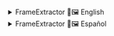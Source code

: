 
<details>
  <summary>FrameExtractor 🎥🖼️  English</summary>

  # FrameExtractor 🎥🖼️

Extract frames from videos easily with Python and OpenCV.

## 📌 Description

FrameExtractor is a simple tool to extract frames from a video and save them as images in a specific folder.
Ideal for video analysis, machine learning, and image processing.

## 📁 Project Structure

```sh
FrameExtractor/
├── data/                           
│   ├── ejemplo_video.mp4           
├── frames/                        
│   ├── frame_0000.png              
│   ├── frame_0001.png
│   ├── ...
├── src/                            
│   ├── frame_extractor.py          
│   ├── main.py                     
│   ├── utils.py                    
│   ├── test_frame_extractor.py     
├── requirements.txt                 
├── .gitignore                      
├── README.md                       
```


# 🚀 Installation and Usage

## 📌 1. Clone the repository

```sh
git clone [https://github.com/tu_usuario/FrameExtractor.git](https://github.com/camilotenorio1234/FrameExtractor-/tree/main)
cd FrameExtractor
```

## 📌 2. Install dependencies

Make sure you have Python 3 installed. Then, run:

```sh
pip install -r requirements.txt
```

## 📌 3. Run the extractor

Run main.py to extract frames from a video:

```sh
python src/main.py
```

The extracted frames will be saved in the frames/ folder.

## ⚙️ Usage in code

You can use the FrameExtractor class in your own Python scripts:

```sh
from src.frame_extractor import FrameExtractor

# Ruta del video
video_path = "data/ejemplo_video.mp4"

# Inicializar extractor
extractor = FrameExtractor(video_path)

# Extraer frames
extractor.extract_frames()

# Obtener número total de frames
total_frames = extractor.get_total_frames()
print(f"Total de frames: {total_frames}")
```

## ✅ Unit Tests

This project uses pytest for automated testing.
To run the tests, use:

```sh
pytest src/
```

If you want more details:

```sh
pytest -v
```

## 📊 Test Results

The tests were run on Python 3.9 with pytest 8.3.4.
Here are the results:

```sh
======================================================================== test session starts =========================================================================
platform win32 -- Python 3.9.19, pytest-8.3.4, pluggy-1.5.0 -- C:\Users\JuanC\anaconda3\envs\env_tesis_3_9\python.exe
cachedir: .pytest_cache
rootdir: C:\Users\JuanC\OneDrive\Escritorio\codigos python\codigo en desarrollo\FrameExtractor
plugins: anyio-4.3.0, dash-2.16.1
collected 6 items

src/test_frame_extractor.py::test_initialization PASSED                                                                                                         [ 16%]
src/test_frame_extractor.py::test_extract_frames PASSED                                                                                                         [ 33%]
src/test_frame_extractor.py::test_get_total_frames PASSED                                                                                                       [ 50%]
src/test_frame_extractor.py::test_invalid_video PASSED                                                                                                          [ 66%]
src/test_frame_extractor.py::test_frame_saving PASSED                                                                                                           [ 83%]
src/test_frame_extractor.py::test_cleanup PASSED                                                                                                                [100%]

========================================================================= 6 passed in 0.68s ========================================================================== 
```

</details>

<details>
  <summary>FrameExtractor 🎥🖼️  Español</summary>

# FrameExtractor 🎥🖼️

Extrae frames de videos fácilmente con Python y OpenCV.

## 📌 Descripción

FrameExtractor es una herramienta sencilla para extraer frames de un video y guardarlos como imágenes en una carpeta específica.
Ideal para análisis de video, aprendizaje automático y procesamiento de imágenes.

## 📁 Estructura del Proyecto

```sh
FrameExtractor/
├── data/                           
│   ├── ejemplo_video.mp4           
├── frames/                        
│   ├── frame_0000.png              
│   ├── frame_0001.png
│   ├── ...
├── src/                            
│   ├── frame_extractor.py          
│   ├── main.py                     
│   ├── utils.py                    
│   ├── test_frame_extractor.py     
├── requirements.txt                 
├── .gitignore                      
├── README.md                       
```


# 🚀 Instalación y Uso

## 📌 1. Clonar el repositorio

```sh
git clone [https://github.com/tu_usuario/FrameExtractor.git](https://github.com/camilotenorio1234/FrameExtractor-/tree/main)
cd FrameExtractor
```

## 📌 2. Instalar dependencias

Asegúrate de tener Python 3 instalado. Luego, ejecuta:

```sh
pip install -r requirements.txt
```

## 📌 3. Ejecutar el extractor

Ejecuta main.py para extraer los frames de un video:

```sh
python src/main.py
```

Los frames extraídos se guardarán en la carpeta frames/.

## ⚙️ Uso en código

Puedes usar la clase FrameExtractor en tus propios scripts de Python:

```sh
from src.frame_extractor import FrameExtractor

# Ruta del video
video_path = "data/ejemplo_video.mp4"

# Inicializar extractor
extractor = FrameExtractor(video_path)

# Extraer frames
extractor.extract_frames()

# Obtener número total de frames
total_frames = extractor.get_total_frames()
print(f"Total de frames: {total_frames}")
```

## ✅ Pruebas Unitarias

Este proyecto usa pytest para pruebas automatizadas.
Para ejecutar las pruebas, usa:

```sh
pytest src/
```

Si quieres ver más detalles:

```sh
pytest -v
```

## 📊 Resultados de las pruebas

Las pruebas se ejecutaron en Python 3.9 con pytest 8.3.4.
Aquí están los resultados:

```sh
======================================================================== test session starts =========================================================================
platform win32 -- Python 3.9.19, pytest-8.3.4, pluggy-1.5.0 -- C:\Users\JuanC\anaconda3\envs\env_tesis_3_9\python.exe
cachedir: .pytest_cache
rootdir: C:\Users\JuanC\OneDrive\Escritorio\codigos python\codigo en desarrollo\FrameExtractor
plugins: anyio-4.3.0, dash-2.16.1
collected 6 items

src/test_frame_extractor.py::test_initialization PASSED                                                                                                         [ 16%]
src/test_frame_extractor.py::test_extract_frames PASSED                                                                                                         [ 33%]
src/test_frame_extractor.py::test_get_total_frames PASSED                                                                                                       [ 50%]
src/test_frame_extractor.py::test_invalid_video PASSED                                                                                                          [ 66%]
src/test_frame_extractor.py::test_frame_saving PASSED                                                                                                           [ 83%]
src/test_frame_extractor.py::test_cleanup PASSED                                                                                                                [100%]

========================================================================= 6 passed in 0.68s ========================================================================== 
```

</details>

